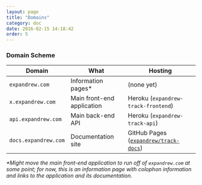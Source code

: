 ```yaml
---
layout: page
title: "Domains"
category: doc
date: 2016-02-15 14:18:42
order: 5
---
```


### Domain Scheme

| Domain                | What                        | Hosting |
|-----------------------|-----------------------------|-|
| `expandrew.com`       | Information pages*           | (none yet) |
| `x.expandrew.com`     | Main front-end application  | Heroku (`expandrew-track-frontend`) |
| `api.expandrew.com`   | Main back-end API           | Heroku (`expandrew-track-api`) |
| `docs.expandrew.com`  | Documentation site          | GitHub Pages ([`expandrew/track-docs`](http://github.com/expandrew/track-docs)) |

*\*Might move the main front-end application to run off of `expandrew.com` at some point; for now, this is an information page with colophon information and links to the application and its documentation.*
